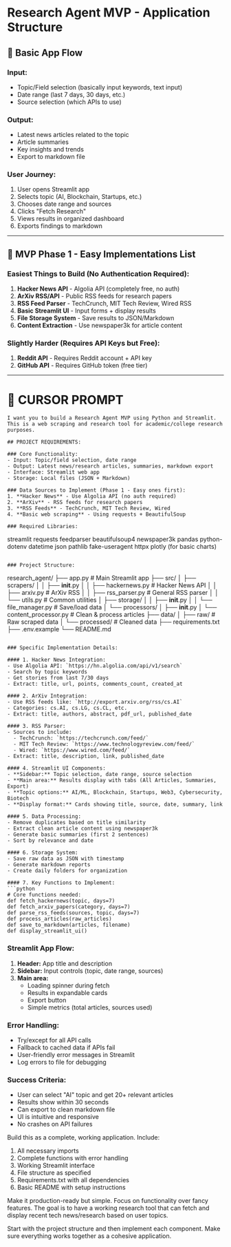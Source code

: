 # Research Agent MVP - Application Structure

## 🎯 **Basic App Flow**

### **Input:**
- Topic/Field selection (basically input keywords, text input)
- Date range (last 7 days, 30 days, etc.)
- Source selection (which APIs to use)

### **Output:**
- Latest news articles related to the topic
- Article summaries
- Key insights and trends
- Export to markdown file

### **User Journey:**
1. User opens Streamlit app
2. Selects topic (AI, Blockchain, Startups, etc.)
3. Chooses date range and sources
4. Clicks "Fetch Research"
5. Views results in organized dashboard
6. Exports findings to markdown

---

## 🚀 **MVP Phase 1 - Easy Implementations List**

### **Easiest Things to Build (No Authentication Required):**
1. **Hacker News API** - Algolia API (completely free, no auth)
2. **ArXiv RSS/API** - Public RSS feeds for research papers
3. **RSS Feed Parser** - TechCrunch, MIT Tech Review, Wired RSS
4. **Basic Streamlit UI** - Input forms + display results
5. **File Storage System** - Save results to JSON/Markdown
6. **Content Extraction** - Use newspaper3k for article content

### **Slightly Harder (Requires API Keys but Free):**
1. **Reddit API** - Requires Reddit account + API key
2. **GitHub API** - Requires GitHub token (free tier)

---

# 🤖 **CURSOR PROMPT**

```
I want you to build a Research Agent MVP using Python and Streamlit. This is a web scraping and research tool for academic/college research purposes.

## PROJECT REQUIREMENTS:

### Core Functionality:
- Input: Topic/field selection, date range
- Output: Latest news/research articles, summaries, markdown export
- Interface: Streamlit web app
- Storage: Local files (JSON + Markdown)

### Data Sources to Implement (Phase 1 - Easy ones first):
1. **Hacker News** - Use Algolia API (no auth required)
2. **ArXiv** - RSS feeds for research papers  
3. **RSS Feeds** - TechCrunch, MIT Tech Review, Wired
4. **Basic web scraping** - Using requests + BeautifulSoup

### Required Libraries:
```
streamlit
requests
feedparser
beautifulsoup4
newspaper3k
pandas
python-dotenv
datetime
json
pathlib
fake-useragent
httpx
plotly (for basic charts)
```

### Project Structure:
```
research_agent/
├── app.py                 # Main Streamlit app
├── src/
│   ├── scrapers/
│   │   ├── __init__.py
│   │   ├── hackernews.py   # Hacker News API
│   │   ├── arxiv.py        # ArXiv RSS
│   │   ├── rss_parser.py   # General RSS parser
│   │   └── utils.py        # Common utilities
│   ├── storage/
│   │   ├── __init__.py
│   │   └── file_manager.py # Save/load data
│   └── processors/
│       ├── __init__.py
│       └── content_processor.py # Clean & process articles
├── data/
│   ├── raw/               # Raw scraped data
│   └── processed/         # Cleaned data
├── requirements.txt
├── .env.example
└── README.md
```

### Specific Implementation Details:

#### 1. Hacker News Integration:
- Use Algolia API: `https://hn.algolia.com/api/v1/search`
- Search by topic keywords
- Get stories from last 7/30 days
- Extract: title, url, points, comments_count, created_at

#### 2. ArXiv Integration:
- Use RSS feeds like: `http://export.arxiv.org/rss/cs.AI`
- Categories: cs.AI, cs.LG, cs.CL, etc.
- Extract: title, authors, abstract, pdf_url, published_date

#### 3. RSS Parser:
- Sources to include:
  - TechCrunch: `https://techcrunch.com/feed/`
  - MIT Tech Review: `https://www.technologyreview.com/feed/`
  - Wired: `https://www.wired.com/feed/`
- Extract: title, description, link, published_date

#### 4. Streamlit UI Components:
- **Sidebar:** Topic selection, date range, source selection
- **Main area:** Results display with tabs (All Articles, Summaries, Export)
- **Topic options:** AI/ML, Blockchain, Startups, Web3, Cybersecurity, Biotech
- **Display format:** Cards showing title, source, date, summary, link

#### 5. Data Processing:
- Remove duplicates based on title similarity
- Extract clean article content using newspaper3k
- Generate basic summaries (first 2 sentences)
- Sort by relevance and date

#### 6. Storage System:
- Save raw data as JSON with timestamp
- Generate markdown reports
- Create daily folders for organization

#### 7. Key Functions to Implement:
```python
# Core functions needed:
def fetch_hackernews(topic, days=7)
def fetch_arxiv_papers(category, days=7)  
def parse_rss_feeds(sources, topic, days=7)
def process_articles(raw_articles)
def save_to_markdown(articles, filename)
def display_streamlit_ui()
```

### Streamlit App Flow:
1. **Header:** App title and description
2. **Sidebar:** Input controls (topic, date range, sources)
3. **Main area:** 
   - Loading spinner during fetch
   - Results in expandable cards
   - Export button
   - Simple metrics (total articles, sources used)

### Error Handling:
- Try/except for all API calls
- Fallback to cached data if APIs fail
- User-friendly error messages in Streamlit
- Log errors to file for debugging

### Success Criteria:
- User can select "AI" topic and get 20+ relevant articles
- Results show within 30 seconds
- Can export to clean markdown file
- UI is intuitive and responsive
- No crashes on API failures

Build this as a complete, working application. Include:
1. All necessary imports
2. Complete functions with error handling
3. Working Streamlit interface
4. File structure as specified
5. Requirements.txt with all dependencies
6. Basic README with setup instructions

Make it production-ready but simple. Focus on functionality over fancy features. The goal is to have a working research tool that can fetch and display recent tech news/research based on user topics.

Start with the project structure and then implement each component. Make sure everything works together as a cohesive application.
```
